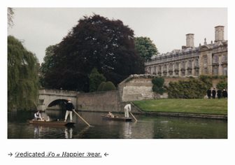 # ![hi](https://github.com/secret-history/-/blob/main/2025_10_16_0uf_Kleki.png?raw=true)

-> [𝒟edicated 𝒯o 𝒶 𝐻appier 𝒴ear.](https://rentry.co/yoursecrethistory) <-
